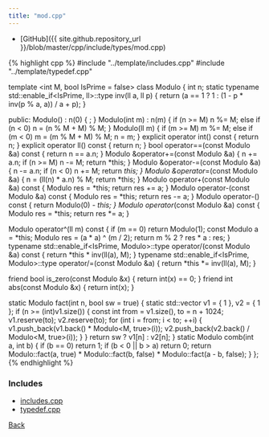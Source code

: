 ```yaml
---
title: "mod.cpp"
---
```


- [GitHub]({{ site.github.repository_url }}/blob/master/cpp/include/types/mod.cpp)

{% highlight cpp %}
#include "../template/includes.cpp"
#include "../template/typedef.cpp"

template <int M, bool IsPrime = false> class Modulo {
  int n;
  static typename std::enable_if<IsPrime, ll>::type inv(ll a, ll p) {
    return (a == 1 ? 1 : (1 - p * inv(p % a, a)) / a + p);
  }

public:
  Modulo() : n(0) { ; }
  Modulo(int m) : n(m) {
    if (n >= M)
      n %= M;
    else if (n < 0)
      n = (n % M + M) % M;
  }
  Modulo(ll m) {
    if (m >= M)
      m %= M;
    else if (m < 0)
      m = (m % M + M) % M;
    n = m;
  }
  explicit operator int() const { return n; }
  explicit operator ll() const { return n; }
  bool operator==(const Modulo &a) const { return n == a.n; }
  Modulo &operator+=(const Modulo &a) {
    n += a.n;
    if (n >= M) n -= M;
    return *this;
  }
  Modulo &operator-=(const Modulo &a) {
    n -= a.n;
    if (n < 0) n += M;
    return *this;
  }
  Modulo &operator*=(const Modulo &a) {
    n = (ll(n) * a.n) % M;
    return *this;
  }
  Modulo operator+(const Modulo &a) const {
    Modulo res = *this;
    return res += a;
  }
  Modulo operator-(const Modulo &a) const {
    Modulo res = *this;
    return res -= a;
  }
  Modulo operator-() const { return Modulo(0) - *this; }
  Modulo operator*(const Modulo &a) const {
    Modulo res = *this;
    return res *= a;
  }

  Modulo operator^(ll m) const {
    if (m == 0) return Modulo(1);
    const Modulo a = *this;
    Modulo res = (a * a) ^ (m / 2);
    return m % 2 ? res * a : res;
  }
  typename std::enable_if<IsPrime, Modulo>::type
  operator/(const Modulo &a) const {
    return *this * inv(ll(a), M);
  }
  typename std::enable_if<IsPrime, Modulo>::type operator/=(const Modulo &a) {
    return *this *= inv(ll(a), M);
  }

  friend bool is_zero(const Modulo &x) { return int(x) == 0; }
  friend int abs(const Modulo &x) { return int(x); }

  static Modulo fact(int n, bool sw = true) {
    static std::vector<Modulo> v1 = { 1 }, v2 = { 1 };
    if (n >= (int)v1.size()) {
      const int from = v1.size(), to = n + 1024;
      v1.reserve(to);
      v2.reserve(to);
      for (int i = from; i < to; ++i) {
        v1.push_back(v1.back() * Modulo<M, true>(i));
        v2.push_back(v2.back() / Modulo<M, true>(i));
      }
    }
    return sw ? v1[n] : v2[n];
  }
  static Modulo comb(int a, int b) {
    if (b == 0) return 1;
    if (b < 0 || b > a) return 0;
    return Modulo::fact(a, true) * Modulo::fact(b, false) *
           Modulo::fact(a - b, false);
  }
};
{% endhighlight %}

### Includes

- [includes.cpp](../template/includes)
- [typedef.cpp](../template/typedef)

[Back](../..)
